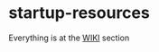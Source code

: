 # startup-resources
Everything is at the [WIKI](https://github.com/exiang/startup-resources/wiki) section
